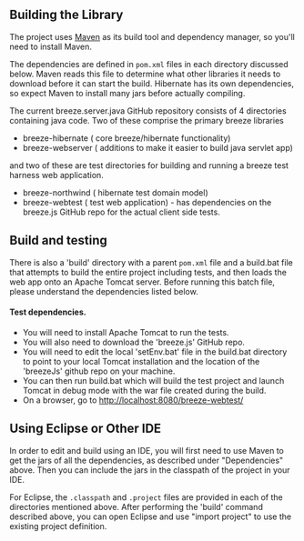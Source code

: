 
## Building the Library

The project uses [Maven](http://maven.apache.org/) as its build tool and dependency manager, so you'll need to install Maven.

The dependencies are defined in `pom.xml` files in each directory discussed below.  Maven reads this file to determine what other libraries it needs to download
before it can start the build.  Hibernate has its own dependencies, so expect Maven to install many jars before 
actually compiling.

The current breeze.server.java GitHub repository consists of 4 directories containing java code.  Two of these comprise the primary breeze libraries

- breeze-hibernate ( core breeze/hibernate functionality)
- breeze-webserver ( additions to make it easier to build java servlet app)

and two of these are test directories for building and running a breeze test harness web application.

- breeze-northwind ( hibernate test domain model)
- breeze-webtest   ( test web application) - has dependencies on the breeze.js GitHub repo for the actual client side tests.

## Build and testing
 
There is also a 'build' directory with a parent `pom.xml` file and a build.bat file that attempts to build the entire project including tests, and then loads the web app onto an Apache Tomcat server. Before running this batch file, please understand the dependencies listed below. 

#### Test dependencies.

- You will need to install Apache Tomcat to run the tests.
- You will also need to download the 'breeze.js' GitHub repo. 
- You will need to edit the local 'setEnv.bat' file in the build.bat directory to point to your local Tomcat installation and the location of the 'breezeJs' github repo on your machine.  
- You can then run build.bat which will build the test project and launch Tomcat in debug mode with the war file created during the build.
- On a browser, go to [http://localhost:8080/breeze-webtest/](http://localhost:8080/breeze-webtest/) 


## Using Eclipse or Other IDE

In order to edit and build using an IDE, you will first need to use Maven to get the jars of all the dependencies, as described under "Dependencies" above.  Then you 
can include the jars in the classpath of the project in your IDE.

For Eclipse, the `.classpath` and `.project` files are provided in each of the directories mentioned above.  After performing the 'build' command described above, you can open Eclipse and use "import project" to use the existing project definition.

